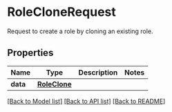 # RoleCloneRequest

Request to create a role by cloning an existing role.

## Properties

| Name     | Type                          | Description | Notes |
| -------- | ----------------------------- | ----------- | ----- |
| **data** | [**RoleClone**](RoleClone.md) |             |

[[Back to Model list]](README.md#documentation-for-models) [[Back to API list]](README.md#documentation-for-api-endpoints) [[Back to README]](README.md)
